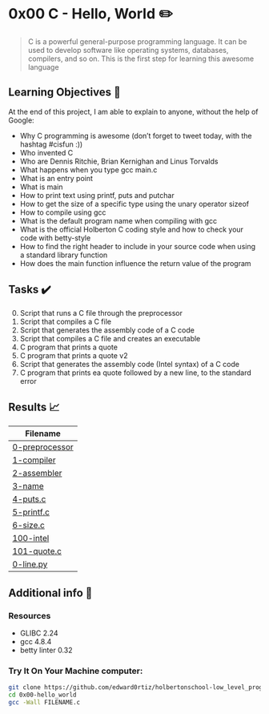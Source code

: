 # 0x00 C - Hello, World :pencil2:

> C is a powerful general-purpose programming language. It can be used to develop software like operating systems, databases, compilers, and so on. This is the first step for learning this awesome language

## Learning Objectives :bookmark_tabs:

  At the end of this project, I am able to explain to anyone, without the help of Google:

* Why C programming is awesome (don’t forget to tweet today, with the hashtag #cisfun :))
* Who invented C
* Who are Dennis Ritchie, Brian Kernighan and Linus Torvalds
* What happens when you type gcc main.c
* What is an entry point
* What is main
* How to print text using printf, puts and putchar
* How to get the size of a specific type using the unary operator sizeof
* How to compile using gcc
* What is the default program name when compiling with gcc
* What is the official Holberton C coding style and how to check your code with betty-style
* How to find the right header to include in your source code when using a standard library function
* How does the main function influence the return value of the program 
  
## Tasks :heavy_check_mark:

0. Script that runs a C file through the preprocessor
1. Script that compiles a C file
2. Script that generates the assembly code of a C code
3. Script that compiles a C file and creates an executable
4. C program that prints a quote
6. C program that prints a quote v2
7. Script that generates the assembly code (Intel syntax) of a C code
8. C program that prints ea quote followed by a new line, to the standard error

## Results :chart_with_upwards_trend:

| Filename |
| ------ |
| [0-preprocessor](https://github.com/edward0rtiz/holbertonschool-low_level_programming/blob/master/0x00-hello_world/0-preprocessor)|
| [1-compiler](https://github.com/edward0rtiz/holbertonschool-low_level_programming/blob/master/0x00-hello_world/1-compiler)|
| [2-assembler](https://github.com/edward0rtiz/holbertonschool-low_level_programming/blob/master/0x00-hello_world/2-assembler)|
| [3-name](https://github.com/edward0rtiz/holbertonschool-low_level_programming/blob/master/0x00-hello_world/3-name)|
| [4-puts.c](https://github.com/edward0rtiz/holbertonschool-low_level_programming/blob/master/0x00-hello_world/4-puts.c)|
| [5-printf.c](https://github.com/edward0rtiz/holbertonschool-low_level_programming/blob/master/0x00-hello_world/5-printf.c)|
| [6-size.c](https://github.com/edward0rtiz/holbertonschool-low_level_programming/blob/master/0x00-hello_world/6-size.c)|
| [100-intel](https://github.com/edward0rtiz/holbertonschool-low_level_programming/blob/master/0x00-hello_world/100-intel)|
| [101-quote.c](https://github.com/edward0rtiz/holbertonschool-low_level_programming/blob/master/0x00-hello_world/101-quote.c)|
| [0-line.py](https://google.com)|

## Additional info :construction:
### Resources

- GLIBC 2.24
- gcc 4.8.4
- betty linter 0.32


### Try It On Your Machine computer:	
```bash
git clone https://github.com/edward0rtiz/holbertonschool-low_level_programming.git
cd 0x00-hello_world
gcc -Wall FILENAME.c
```
